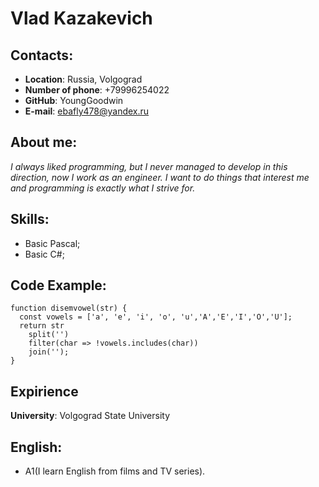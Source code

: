 # Vlad Kazakevich

## Contacts:

* **Location**: Russia, Volgograd
* **Number of phone**: +79996254022
* **GitHub**: YoungGoodwin
* **E-mail**: ebafly478@yandex.ru

## About me:
*I always liked programming, but I never managed to develop in this direction, now I work as an engineer. I want to do things that interest me and programming is exactly what I strive for.*

## Skills:
* Basic Pascal;
* Basic C#;

## Code Example:
```javacript
function disemvowel(str) {
  const vowels = ['a', 'e', 'i', 'o', 'u','A','E','I','O','U'];
  return str
    split('')
    filter(char => !vowels.includes(char))
    join('');
}
```

## Expirience 

__University__: Volgograd State University

## English: 

* A1(I learn English from films and TV series).
